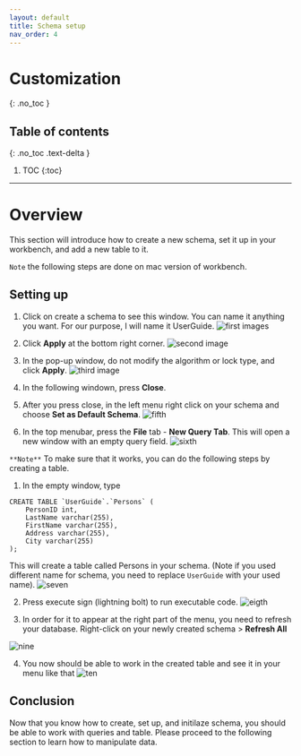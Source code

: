 ```yaml
---
layout: default
title: Schema setup
nav_order: 4
---
```


# Customization
{: .no_toc }

## Table of contents
{: .no_toc .text-delta }

1. TOC
{:toc}

---

# Overview

This section will introduce how to create a new schema, set it up in your workbench, and add a new table to it.

``` Note ``` the following steps are done on mac version of workbench.

## Setting up
1. Click on create a schema to see this window. You can name it anything you want. For our purpose, I will name it UserGuide.
![first images](https://github.com/vasshorin/VPD-Comm/blob/Gh-pages/assets/images/first.png?raw=true)

2. Click **Apply** at the bottom right corner.
![second image](https://github.com/vasshorin/VPD-Comm/blob/Gh-pages/assets/images/second.png?raw=true)

3. In the pop-up window, do not modify the algorithm or lock type, and click **Apply**. 
![third image](https://github.com/vasshorin/VPD-Comm/blob/Gh-pages/assets/images/third.png?raw=true)

4. In the following windown, press **Close**.

5. After you press close, in the left menu right click on your schema and choose **Set as Default Schema**.
![fifth](https://github.com/vasshorin/VPD-Comm/blob/Gh-pages/assets/images/fifth.png?raw=true)

6. In the top menubar, press the **File** tab -  **New Query Tab**. This will open a new window with an empty query field.
![sixth](https://github.com/vasshorin/VPD-Comm/blob/Gh-pages/assets/images/sixth.png?raw=true)

```**Note**``` To make sure that it works, you can do the following steps by creating a table.

1. In the empty window, type 

```
CREATE TABLE `UserGuide`.`Persons` (
    PersonID int,
    LastName varchar(255),
    FirstName varchar(255),
    Address varchar(255),
    City varchar(255)
);
```

This will create a table called Persons in your schema. (Note if you used different name for schema, you need to replace `UserGuide` with your used name).
![seven](https://github.com/vasshorin/VPD-Comm/blob/Gh-pages/assets/images/seventh.png?raw=true)

2. Press execute sign (lightning bolt) to run executable code.
![eigth](https://github.com/vasshorin/VPD-Comm/blob/Gh-pages/assets/images/eighth.png?raw=true)

3. In order for it to appear at the right part of the menu, you need to refresh your database. Right-click on your newly created schema > **Refresh All**

![nine](https://github.com/vasshorin/VPD-Comm/blob/Gh-pages/assets/images/nineth.png?raw=true)

4. You now should be able to work in the created table and see it in your menu like that
![ten](https://github.com/vasshorin/VPD-Comm/blob/Gh-pages/assets/images/tenth.png?raw=true)

## Conclusion

Now that you know how to create, set up, and initilaze schema, you should be able to work with queries and table. Please proceed to the following section to learn how to manipulate data.








